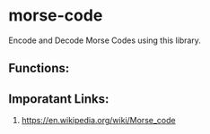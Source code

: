 # morse-code

Encode and Decode Morse Codes using this library.

## Functions:


## Imporatant Links:

1. <https://en.wikipedia.org/wiki/Morse_code>
